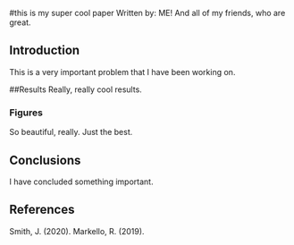 #this is my super cool paper 
Written by: ME!
And all of my friends, who are great.

## Introduction

This is a very important problem that I have been working on.

##Results
Really, really cool results.

### Figures

So beautiful, really. Just the best.

## Conclusions

I have concluded something important.

## References

Smith, J. (2020).
Markello, R. (2019).
